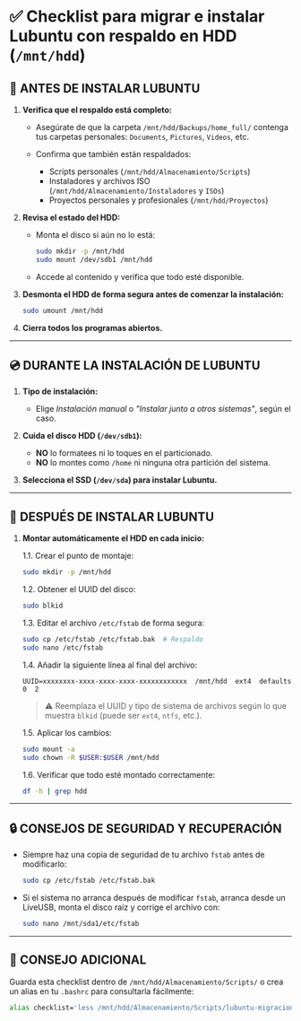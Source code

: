 # ✅ Checklist para migrar e instalar Lubuntu con respaldo en HDD (`/mnt/hdd`)

## 🔐 ANTES DE INSTALAR LUBUNTU

1. **Verifica que el respaldo está completo:**

   * Asegúrate de que la carpeta `/mnt/hdd/Backups/home_full/` contenga tus carpetas personales: `Documents`, `Pictures`, `Videos`, etc.
   * Confirma que también están respaldados:

     * Scripts personales (`/mnt/hdd/Almacenamiento/Scripts`)
     * Instaladores y archivos ISO (`/mnt/hdd/Almacenamiento/Instaladores` y `ISOs`)
     * Proyectos personales y profesionales (`/mnt/hdd/Proyectos`)

2. **Revisa el estado del HDD:**

   * Monta el disco si aún no lo está:

     ```bash
     sudo mkdir -p /mnt/hdd
     sudo mount /dev/sdb1 /mnt/hdd
     ```
   * Accede al contenido y verifica que todo esté disponible.

3. **Desmonta el HDD de forma segura antes de comenzar la instalación:**

   ```bash
   sudo umount /mnt/hdd
   ```

4. **Cierra todos los programas abiertos.**

---

## 💿 DURANTE LA INSTALACIÓN DE LUBUNTU

1. **Tipo de instalación:**

   * Elige *Instalación manual* o *"Instalar junto a otros sistemas"*, según el caso.

2. **Cuida el disco HDD (`/dev/sdb1`):**

   * **NO** lo formatees ni lo toques en el particionado.
   * **NO** lo montes como `/home` ni ninguna otra partición del sistema.

3. **Selecciona el SSD (`/dev/sda`) para instalar Lubuntu.**

---

## 🔁 DESPUÉS DE INSTALAR LUBUNTU

1. **Montar automáticamente el HDD en cada inicio:**

   1.1. Crear el punto de montaje:

   ```bash
   sudo mkdir -p /mnt/hdd
   ```

   1.2. Obtener el UUID del disco:

   ```bash
   sudo blkid
   ```

   1.3. Editar el archivo `/etc/fstab` de forma segura:

   ```bash
   sudo cp /etc/fstab /etc/fstab.bak  # Respaldo
   sudo nano /etc/fstab
   ```

   1.4. Añadir la siguiente línea al final del archivo:

   ```
   UUID=xxxxxxxx-xxxx-xxxx-xxxx-xxxxxxxxxxxx  /mnt/hdd  ext4  defaults  0  2
   ```

   > ⚠️ Reemplaza el UUID y tipo de sistema de archivos según lo que muestra `blkid` (puede ser `ext4`, `ntfs`, etc.).

   1.5. Aplicar los cambios:

   ```bash
   sudo mount -a
   sudo chown -R $USER:$USER /mnt/hdd
   ```

   1.6. Verificar que todo esté montado correctamente:

   ```bash
   df -h | grep hdd
   ```

---

## 🔒 CONSEJOS DE SEGURIDAD Y RECUPERACIÓN

* Siempre haz una copia de seguridad de tu archivo `fstab` antes de modificarlo:

  ```bash
  sudo cp /etc/fstab /etc/fstab.bak
  ```

* Si el sistema no arranca después de modificar `fstab`, arranca desde un LiveUSB, monta el disco raíz y corrige el archivo con:

  ```bash
  sudo nano /mnt/sda1/etc/fstab
  ```

---

## 🧠 CONSEJO ADICIONAL

Guarda esta checklist dentro de `/mnt/hdd/Almacenamiento/Scripts/` o crea un alias en tu `.bashrc` para consultarla fácilmente:

```bash
alias checklist='less /mnt/hdd/Almacenamiento/Scripts/lubuntu-migracion-checklist'
```
